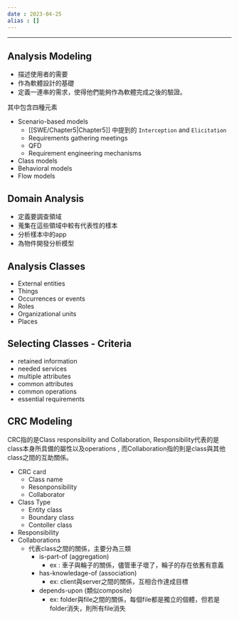 ```yaml
---
date : 2023-04-25
alias : []
---
```


---

## Analysis Modeling

+ 描述使用者的需要
+ 作為軟體設計的基礎
+ 定義一連串的需求，使得他們能夠作為軟體完成之後的驗證。

其中包含四種元素
+ Scenario-based models
	+ [[SWE/Chapter5|Chapter5]] 中提到的 `Interception` and `Elicitation` 
	+ Requirements gathering meetings
	+ QFD
	+ Requirement engineering mechanisms
+ Class models
+ Behavioral models
+ Flow models

## Domain Analysis

+ 定義要調查領域
+ 蒐集在這些領域中較有代表性的樣本
+ 分析樣本中的app
+ 為物件開發分析模型

## Analysis Classes

+ External entities
+ Things
+ Occurrences or events
+ Roles
+ Organizational units
+ Places

## Selecting Classes - Criteria

+ retained information
+ needed services
+ multiple attributes
+ common attributes
+ common operations
+ essential requirements

## CRC Modeling 

CRC指的是Class responsibility and Collaboration, Responsibility代表的是class本身所具備的屬性以及operations , 而Collaboration指的則是class與其他class之間的互助關係。

+ CRC card
	+ Class name
	+ Resonponsibility
	+ Collaborator
+ Class Type
	+ Entity class
	+ Boundary class
	+ Contoller class
+ Responsibility
+ Collaborations
	+ 代表class之間的關係，主要分為三類
		+ is-part-of   (aggregation)
			+ ex : 車子與輪子的關係，儘管車子壞了，輪子的存在依舊有意義
		+ has-knowledage-of (association)
			+ ex: client與server之間的關係，互相合作達成目標
		+ depends-upon (類似composite)
			+ ex: folder與file之間的關係，每個file都是獨立的個體，但若是folder消失，則所有file消失